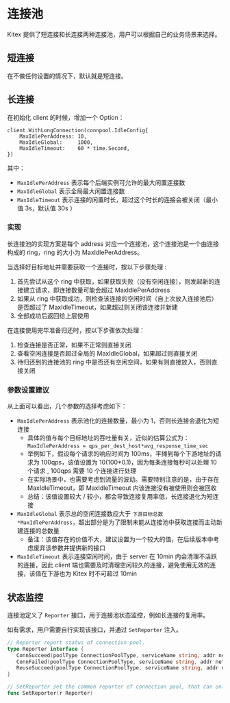 # 连接池

Kitex 提供了短连接和长连接两种连接池，用户可以根据自己的业务场景来选择。

## 短连接

在不做任何设置的情况下，默认就是短连接。

## 长连接

在初始化 client 的时候，增加一个 Option：

```
client.WithLongConnection(connpool.IdleConfig{
    MaxIdlePerAddress: 10,
    MaxIdleGlobal:     1000,
    MaxIdleTimeout:    60 * time.Second,
})
```

其中：

- `MaxIdlePerAddress` 表示每个后端实例可允许的最大闲置连接数
- `MaxIdleGlobal` 表示全局最大闲置连接数
- `MaxIdleTimeout` 表示连接的闲置时长，超过这个时长的连接会被关闭（最小值 3s，默认值 30s ）

### 实现

长连接池的实现方案是每个 address 对应一个连接池，这个连接池是一个由连接构成的 ring，ring 的大小为 MaxIdlePerAddress。

当选择好目标地址并需要获取一个连接时，按以下步骤处理 :

1. 首先尝试从这个 ring 中获取，如果获取失败（没有空闲连接），则发起新的连接建立请求，即连接数量可能会超过 MaxIdlePerAddress
2. 如果从 ring 中获取成功，则检查该连接的空闲时间（自上次放入连接池后）是否超过了 MaxIdleTimeout，如果超过则关闭该连接并新建
3. 全部成功后返回给上层使用

在连接使用完毕准备归还时，按以下步骤依次处理：

1. 检查连接是否正常，如果不正常则直接关闭
2. 查看空闲连接是否超过全局的 MaxIdleGlobal，如果超过则直接关闭
3. 待归还到的连接池的 ring 中是否还有空闲空间，如果有则直接放入，否则直接关闭

### 参数设置建议

从上面可以看出，几个参数的选择考虑如下：

- `MaxIdlePerAddress` 表示池化的连接数量，最小为 1，否则长连接会退化为短连接
    - 具体的值与每个目标地址的吞吐量有关，近似的估算公式为：`MaxIdlePerAddress = qps_per_dest_host*avg_response_time_sec `
    - 举例如下，假设每个请求的响应时间为 100ms，平摊到每个下游地址的请求为 100qps，该值设置为 10(100*0.1)，因为每条连接每秒可以处理 10 个请求 , 100qps 需要 10 个连接进行处理
    - 在实际场景中，也需要考虑到流量的波动。需要特别注意的是，由于存在 MaxIdleTimeout，即 MaxIdleTimeout 内该连接没有被使用则会被回收
    - 总结：该值设置较大 / 较小，都会导致连接复用率低，长连接退化为短连接
- `MaxIdleGlobal` 表示总的空闲连接数应大于 `下游目标总数 *MaxIdlePerAddress`，超出部分是为了限制未能从连接池中获取连接而主动新建连接的总数量
    - 备注：该值存在的价值不大，建议设置为一个较大的值，在后续版本中考虑废弃该参数并提供新的接口
- `MaxIdleTimeout` 表示连接空闲时间，由于 server 在 10min 内会清理不活跃的连接，因此 client 端也需要及时清理空闲较久的连接，避免使用无效的连接，该值在下游也为 Kitex 时不可超过 10min

## 状态监控

连接池定义了 `Reporter` 接口，用于连接池状态监控，例如长连接的复用率。

如有需求，用户需要自行实现该接口，并通过 `SetReporter` 注入。

```go
// Reporter report status of connection pool.
type Reporter interface {
   ConnSucceed(poolType ConnectionPoolType, serviceName string, addr net.Addr)
   ConnFailed(poolType ConnectionPoolType, serviceName string, addr net.Addr)
   ReuseSucceed(poolType ConnectionPoolType, serviceName string, addr net.Addr)
}

// SetReporter set the common reporter of connection pool, that can only be set once.
func SetReporter(r Reporter)
```